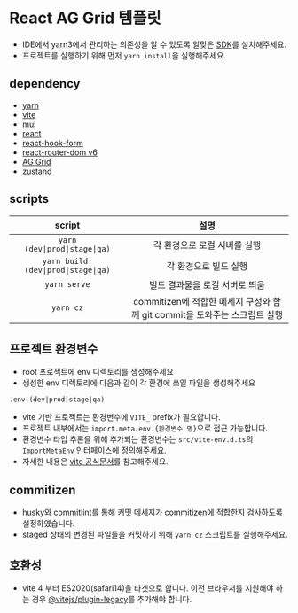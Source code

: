 # React AG Grid 템플릿

- IDE에서 yarn3에서 관리하는 의존성을 알 수 있도록 알맞은 [SDK](https://yarnpkg.com/getting-started/editor-sdks#vscode)를 설치해주세요.
- 프로젝트를 실행하기 위해 먼저 `yarn install`을 실행해주세요.

## dependency

- [yarn](https://yarnpkg.com/)
- [vite](https://vitejs.dev/)
- [mui](https://mui.com/)
- [react](https://ko.reactjs.org/)
- [react-hook-form](https://react-hook-form.com/)
- [react-router-dom v6](https://reactrouter.com/)
- [AG Grid](https://www.ag-grid.com/)
- [zustand](https://zustand-demo.pmnd.rs/)

## scripts

|               script                |                                    설명                                    |
| :---------------------------------: | :------------------------------------------------------------------------: |
|    `yarn (dev\|prod\|stage\|qa)`    |                        각 환경으로 로컬 서버를 실행                        |
| `yarn build:(dev\|prod\|stage\|qa)` |                           각 환경으로 빌드 실행                            |
|            `yarn serve`             |                       빌드 결과물을 로컬 서버로 띄움                       |
|              `yarn cz`              | commitizen에 적합한 메세지 구성와 함께 git commit을 도와주는 스크립트 실행 |

## 프로젝트 환경변수

- root 프로젝트에 env 디렉토리를 생성해주세요
- 생성한 env 디렉토리에 다음과 같이 각 환경에 쓰일 파일을 생성해주세요

```
.env.(dev|prod|stage|qa)
```

- vite 기반 프로젝트는 환경변수에 `VITE_` prefix가 필요합니다.
- 프로젝트 내부에서는 `import.meta.env.{환경변수 명}`으로 접근 가능합니다.
- 환경변수 타입 추론을 위해 추가되는 환경변수는 `src/vite-env.d.ts`의 `ImportMetaEnv` 인터페이스에 정의해주세요.
- 자세한 내용은 [vite 공식문서](https://vitejs.dev/guide/env-and-mode.html)를 참고해주세요.

## commitizen

- husky와 commitlint를 통해 커밋 메세지가 [commitizen](https://www.conventionalcommits.org/ko/v1.0.0/)에 적합한지 검사하도록 설정하였습니다.
- staged 상태의 변경된 파일들을 커밋하기 위해 `yarn cz` 스크립트를 실행해주세요.

## 호환성

- vite 4 부터 ES2020(safari14)을 타겟으로 합니다. 이전 브라우저를 지원해야 하는 경우 [@vitejs/plugin-legacy](https://github.com/vitejs/vite/tree/main/packages/plugin-legacy)를 추가해야 합니다.
